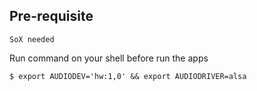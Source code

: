 ## Pre-requisite

```SoX needed```

Run command on your shell before run the apps

```
$ export AUDIODEV='hw:1,0' && export AUDIODRIVER=alsa
```
